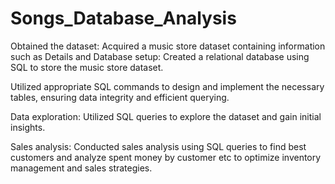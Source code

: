 # Songs_Database_Analysis

Obtained the dataset: Acquired a music store dataset containing information such as Details and Database setup: Created a relational database using SQL to store the music store dataset.
 
 Utilized appropriate SQL commands to design and implement the necessary tables, ensuring 
       data  integrity and efficient querying.

 Data exploration: Utilized SQL queries to explore the dataset and gain initial insights.

Sales analysis: Conducted sales analysis using SQL queries to find best customers and analyze spent money by customer etc to optimize inventory management and sales strategies.


